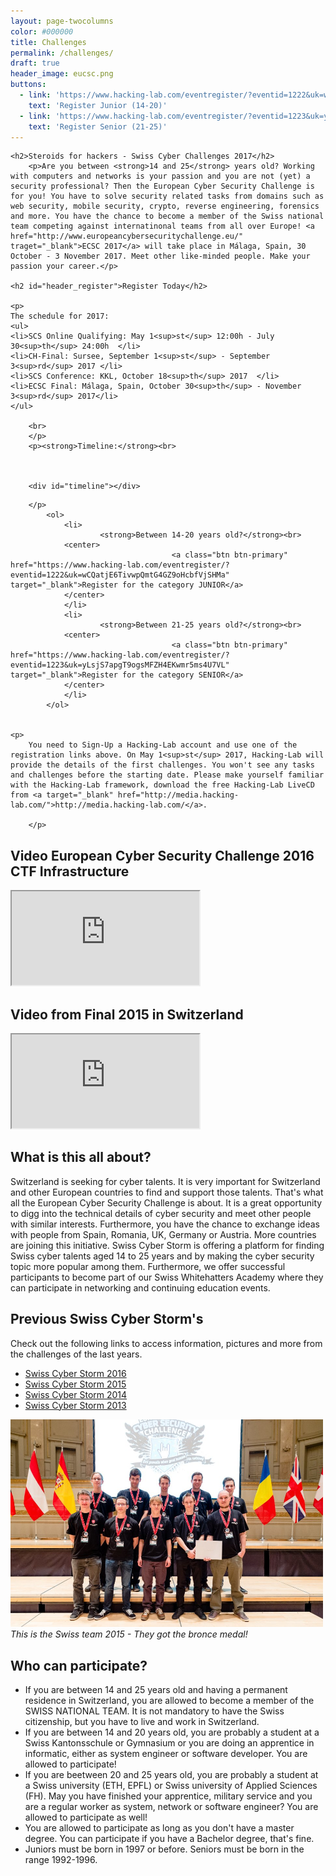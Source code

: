 ```yaml
---
layout: page-twocolumns
color: #000000
title: Challenges
permalink: /challenges/
draft: true
header_image: eucsc.png
buttons:
  - link: 'https://www.hacking-lab.com/eventregister/?eventid=1222&uk=wCQatjE6TivwpQmtG4GZ9oHcbfVjSHMa'
    text: 'Register Junior (14-20)'
  - link: 'https://www.hacking-lab.com/eventregister/?eventid=1223&uk=yLsjS7apgT9ogsMFZH4EKwmr5ms4U7VL'
    text: 'Register Senior (21-25)'
---
```




<article id="a_challenges">

	<h2>Steroids for hackers - Swiss Cyber Challenges 2017</h2>
        <p>Are you between <strong>14 and 25</strong> years old? Working with computers and networks is your passion and you are not (yet) a security professional? Then the European Cyber Security Challenge is for you! You have to solve security related tasks from domains such as web security, mobile security, crypto, reverse engineering, forensics and more. You have the chance to become a member of the Swiss national team competing against internatinonal teams from all over Europe! <a href="http://www.europeancybersecuritychallenge.eu/" traget="_blank">ECSC 2017</a> will take place in Málaga, Spain, 30 October - 3 November 2017. Meet other like-minded people. Make your passion your career.</p>

	<h2 id="header_register">Register Today</h2>	
        
	<p>
	The schedule for 2017:
	<ul>
	<li>SCS Online Qualifying: May 1<sup>st</sup> 12:00h - July 30<sup>th</sup> 24:00h  </li>
	<li>CH-Final: Sursee, September 1<sup>st</sup> - September 3<sup>rd</sup> 2017 </li>
	<li>SCS Conference: KKL, October 18<sup>th</sup> 2017  </li>
	<li>ECSC Final: Málaga, Spain, October 30<sup>th</sup> - November 3<sup>rd</sup> 2017</li>
	</ul>

        <br>
        </p>
        <p><strong>Timeline:</strong><br>

		

		<div id="timeline"></div>

	
        
<script type="text/javascript">
window.onload = function() {
    function toggleDisplay(d,i,datum){
    	 if ($("#scs-tooltip").css("display")=="none"){
    	 	printData(d,i,datum);
    	 }else{
    	 	d3.select("#scs-tooltip").style('display','none');
    	 }
    }
	
	function printData(d,i,datum){

          var el = d3.select("#"+d.id);
          var x = Number(el.attr('cx'));
          var y = Number(el.attr('cy'));
          
          var offset = $("svg").offset();
          var height = $("svg").height();
	  	  var matrix = el[0][0].getScreenCTM();
	  	 
		  
		  xpos=offset.left + x;
		  ypos=offset.top + y -15;
		  
	      //xpos= (matrix.a * x) + (matrix.c * y) + matrix.e - offset.left,
	      //ypos= (matrix.b * x) + (matrix.d * y) + matrix.f - offset.top

          if (el.attr('width')>=0){
                xpos+=Number(el.attr('width'))/2;
          }else{
          		xpos+5;
          }
          el.style("stroke","#000").style("stroke-width",3);
          d3.select("#scs-tooltip").style('display','block'); //must be visible before placing!!
     
          d3.select("#scs-tooltip").style('top',ypos+"px").style('left',xpos+"px");

          d3.select("#scs-tooltip .scs-category").html(datum.class_long)
          d3.select("#scs-tooltip .scs-name").html(d.label_title)
          d3.select("#scs-tooltip .scs-description").html(d.label_timerange)
          
    }
    var timelineData = [
        {class:"SCS", icon: "/img/SCS_Logo_60.png", "class_long": "Swiss Cyber Storm", times: [
          {"id": "SCS_0","starting_time": 1492423200000, "color":"#337ab7", "display":"circle", "label_title": "Teaser"},
          {"id": "SCS_1","starting_time": 1493632800000, "ending_time": 1501451999000, "color":"#337ab7",
                "label_title":"SCS Online Qualifying","label_timerange":"May 1<sup>st</sup> 12:00h - July 30<sup>th</sup> 24:00h"},
          {"id": "SCS_2","starting_time": 1504249200000, "ending_time": 1504454400000, "color":"#337ab7", "label_title":"CH-Final / ECSC Qualifying",
          		"label_timerange":"Sursee, September 1<sup>st</sup> - September 3<sup>rd</sup> 2017"	},
          {"id": "SCS_3","starting_time": 1508306400000, "ending_time": 1508364000000, "color":"#337ab7", "label_title":"SCS Conference", 
              "label_timerange":"KKL, October 18<sup>th</sup> 2017", "display":"circle"},
          ]},
        {class:"ECSC", icon: "/img/eucsc.png", "class_long": "European Cyber Security Challenges", times: [
          {"id": "ECSC_0","starting_time": 1509350400000, "ending_time": 1509728400000, "color":"#001550", "label_title":"ECSC Final",
          	"label_timerange":"Málaga, Spain, October 30<sup>th</sup> - November 3<sup>rd</sup> 2017" },
        ]}
      ];
      
      function showTimeline() {
        var chart = d3.timeline()
          .beginning(1491343200000) // we can optionally add beginning and ending times to speed up rendering a little
          .ending(1510959600000)
          .showTimeAxisTick() // toggles tick marks
          .mouseover(printData)
          .click(toggleDisplay)
          //.hover(printData)
          .stack() // toggles graph stacking
          .margin({left:70, right:30, top:0, bottom:0})
          .tickFormat(
            {
	          	format: d3.time.format("2017-%m"),
	          	tickTime: d3.time.month,
	          	tickInterval: 1,
	          	tickSize: 6
        	});
      var acw =$("article#a_challenges").width();
      var svg = d3.select("#timeline").append("svg").attr("width", acw)
          .datum(timelineData).call(chart);
      }
	  
      showTimeline();
      
}
</script>

        </p>
			<ol>
                <li>
                        <strong>Between 14-20 years old?</strong><br>
				<center>
                                        <a class="btn btn-primary" href="https://www.hacking-lab.com/eventregister/?eventid=1222&uk=wCQatjE6TivwpQmtG4GZ9oHcbfVjSHMa" target="_blank">Register for the category JUNIOR</a>
				</center>
                </li>
                <li>
                        <strong>Between 21-25 years old?</strong><br>
				<center>
                                        <a class="btn btn-primary" href="https://www.hacking-lab.com/eventregister/?eventid=1223&uk=yLsjS7apgT9ogsMFZH4EKwmr5ms4U7VL" target="_blank">Register for the category SENIOR</a>
				</center>
                </li>
        	</ol>


	<p>
        You need to Sign-Up a Hacking-Lab account and use one of the registration links above. On May 1<sup>st</sup> 2017, Hacking-Lab will provide the details of the first challenges. You won't see any tasks and challenges before the starting date. Please make yourself familiar with the Hacking-Lab framework, download the free Hacking-Lab LiveCD from <a target="_blank" href="http://media.hacking-lab.com/">http://media.hacking-lab.com/</a>. 

        </p>





</article>

<article>
	<h2>Video  European Cyber Security Challenge 2016 CTF Infrastructure</h2>
    <div class="theme-video embed-responsive embed-responsive-16by9">
    <iframe class="embed-responsive-item" src="https://www.youtube.com/embed/8M22pzybVbo"></iframe>
    </div>
</article>

<article>
	<h2>Video from Final 2015 in Switzerland</h2>
    <div class="theme-video embed-responsive embed-responsive-16by9">
    <iframe class="embed-responsive-item" src="https://www.youtube.com/embed/y_DZHr8pKUI"></iframe>
    </div>
</article>

<!--
<article>
	<h2>How to qualify for the Swiss national team?</h2>
	<p>
	First, you have to pass the SWISS ONLINE QUALIFYING for being invited at the SWISS FINAL in Sursee, Lucerne. You will be tested at the SWISS FINAL in Sursee and we will form the SWISS NATIONAL TEAM. If you qualify again, you become a member of the SWISS NATIONAL TEAM and as such, you are visiting the Swiss Cyber Storm Conference and the European Cyber Security Challenge Final in Germany. 
	<br>
	</p>
	<ol>
		<li>
			<strong>SWISS ONLINE QUALIFYING (2. May-15. August 2016)</strong>
			<br>
			You have to solve challenges in Hacking-Lab. The more challenges you solve and the more points you get, the better are your chances for being invited at the SWISS FINAL. 
			<br><br>
		</li>
		<li>
			<strong>SWISS FINAL (16.-18. September 2016)</strong>
			<br>
			The top 20 cyber talents from the SWISS ONLINE QUALIFYING are being invited to the Swiss final at the Campus Sursee in Lucerne. You will meet other cyber talents and do some more challenges.  
			<br><br>
		</li>
		<li>
			<strong>SWISS CYBER STORM CONFERENCE (18.-19. October 2016)</strong>
			<br>
			The top cyber talents after the SWISS FINAL will be invited to the annual <a href="/conference/">security conference</a> of Swiss Cyber Storm to the KKL in Lucerne. You have the opportunity to meet security professionals and do some training and education.
			<br><br>
		</li>
		<li>
			<strong>EUROPE FINAL (7.-11. November 2016)</strong>
			<br>
			As a Swiss national team, we are travelling to Germany and compete against other teams in Europe. This is a unique opportunity!! A great experience!!
			<br><br>
		</li>
	</ol>
</article>
-->
<article>
<h2>What is this all about?</h2>
	Switzerland is seeking for cyber talents. It is very important for Switzerland and other European countries to find and support those talents. That's what all the European Cyber Security Challenge is about. It is a great opportunity to digg into the technical details of cyber security and meet other people with similar interests. Furthermore, you have the chance to exchange ideas with people from Spain, Romania, UK, Germany or Austria. More countries are joining this initiative. Swiss Cyber Storm is offering a platform for finding Swiss cyber talents aged 14 to 25 years and by making the cyber security topic more popular among them. Furthermore, we offer successful participants to become part of our	Swiss Whitehatters Academy where they can participate in networking and continuing education events.
</article>



<article>
<h2>Previous Swiss Cyber Storm's</h2>
Check out the following links to access information, pictures and more from the challenges of the last years.
<ul class="fa-ul">
<li>
<i class="fa-li fa fa-check-square"></i>
<a target="_blank" href="http://2016.swisscyberstorm.com/">Swiss Cyber Storm 2016</a>
</li>
<li>
<i class="fa-li fa fa-check-square"></i>
<a target="_blank" href="http://2015.swisscyberstorm.com/">Swiss Cyber Storm 2015</a>
</li>
<li>
<i class="fa-li fa fa-check-square"></i>
<a target="_blank" href="http://2014.swisscyberstorm.com/">Swiss Cyber Storm 2014</a>
</li>
<li>
<i class="fa-li fa fa-check-square"></i>
<a target="_blank" href="http://2013.swisscyberstorm.com/">Swiss Cyber Storm 2013</a>
</li>
</ul>
	<div style="max-width: 500px">
	<img src="/img/swiss-team-2015.jpg">
	<i>This is the Swiss team 2015 - They got the bronce medal!</i>
	</div>
</article>

<article>
<h2>Who can participate?</h2>
	 <ul class="list-group">
		  <li class="list-group-item">If you are between 14 and 25 years old and having a permanent residence in Switzerland, you are allowed to become a member of the SWISS NATIONAL TEAM. It is not mandatory to have the Swiss citizenship, but you have to live and work in Switzerland. </li>
		  <li class="list-group-item">If you are between 14 and 20 years old, you are probably a student at a Swiss Kantonsschule or Gymnasium or you are doing an apprentice in informatic, either as system engineer or software developer. You are allowed to participate!</li>
		  <li class="list-group-item">If you are beetween 20 and 25 years old, you are probably a student at a Swiss university (ETH, EPFL) or Swiss university of Applied Sciences (FH). May you have finished your apprentice, military service and you are a regular worker as system, network or software engineer? You are allowed to participate as well!</li>
		  <li class="list-group-item">You are allowed to participate as long as you don't have a master degree. You can participate if you have a Bachelor degree, that's fine. </li>
		  <li class="list-group-item">Juniors must be born in 1997 or before. Seniors must be born in the range 1992-1996.</li>
	</ul>
</article>

